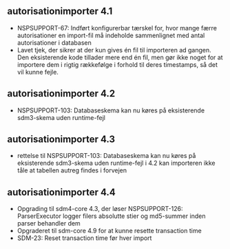 ## autorisationimporter 4.1
*  NSPSUPPORT-67: Indført konfigurerbar tærskel for, hvor mange færre autorisationer en import-fil må indeholde
   sammenlignet med antal autorisationer i databasen
*  Lavet tjek, der sikrer at der kun gives én fil til importeren ad gangen.
   Den eksisterende kode tillader mere end én fil, men gør ikke noget for at importere dem i rigtig rækkefølge i forhold til deres timestamps, så det vil kunne fejle.

## autorisationimporter 4.2
*  NSPSUPPORT-103: Databaseskema kan nu køres på eksisterende sdm3-skema uden runtime-fejl

## autorisationimporter 4.3
*  rettelse til NSPSUPPORT-103: Databaseskema kan nu køres på eksisterende sdm3-skema uden runtime-fejl
   i 4.2 kan importeren ikke tåle at tabellen autreg findes i forvejen
   
## autorisationimporter 4.4
*  Opgrading til sdm4-core 4.3, der løser
   NSPSUPPORT-126: ParserExecutor logger filers absolutte stier og md5-summer inden parser behandler dem
*  Opgraderet til sdm-core 4.9 for at kunne resette transaction time
*  SDM-23: Reset transaction time før hver import